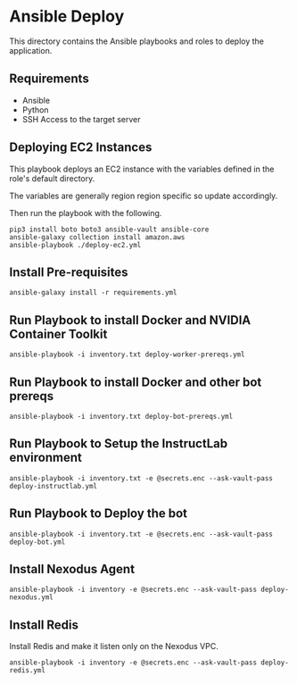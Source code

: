 # Ansible Deploy

This directory contains the Ansible playbooks and roles to deploy the application.

## Requirements

- Ansible
- Python
- SSH Access to the target server

## Deploying EC2 Instances

This playbook deploys an EC2 instance with the variables
defined in the role's default directory.

The variables are generally region region specific so update
accordingly.

Then run the playbook with the following.

```console
pip3 install boto boto3 ansible-vault ansible-core
ansible-galaxy collection install amazon.aws
ansible-playbook ./deploy-ec2.yml
```

## Install Pre-requisites

```console
ansible-galaxy install -r requirements.yml
```

## Run Playbook to install Docker and NVIDIA Container Toolkit

```console
ansible-playbook -i inventory.txt deploy-worker-prereqs.yml
```

## Run Playbook to install Docker and other bot prereqs

```console
ansible-playbook -i inventory.txt deploy-bot-prereqs.yml
```

## Run Playbook to Setup the InstructLab environment

```console
ansible-playbook -i inventory.txt -e @secrets.enc --ask-vault-pass deploy-instructlab.yml
```

## Run Playbook to Deploy the bot

```console
ansible-playbook -i inventory.txt -e @secrets.enc --ask-vault-pass deploy-bot.yml
```

## Install Nexodus Agent

```console
ansible-playbook -i inventory -e @secrets.enc --ask-vault-pass deploy-nexodus.yml
```

## Install Redis

Install Redis and make it listen only on the Nexodus VPC.

```console
ansible-playbook -i inventory -e @secrets.enc --ask-vault-pass deploy-redis.yml
```
